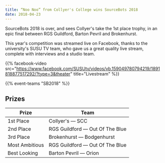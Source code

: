 ```yaml
---
title: “Noo Noo” from Collyer's College wins SourceBots 2018
date: 2018-04-23
---
```


SourceBots 2018 is over, and sees Collyer's take the 1st place trophy, in an epic final between RGS Guildford, Barton Pevril and Brokenhurst.

This year's competition was streamed live on Facebook, thanks to the university's SUSU TV team, who gave us a great quality live stream, complete with interviews and a studio team.

{{% facebook-video src="https://www.facebook.com/SUSUtv/videos/vb.159049780794219/1891818877517292/?type=3&theater" title="Livestream" %}}

{{% event-teams "SB2018" %}}

## Prizes

| Prize          | Team                            |
| -------------- | ------------------------------- |
| 1st Place      | Collyer's — SCC                 |
| 2nd Place      | RGS Guildford — Out Of The Blue |
| 3rd Place      | Brokenhurst — Bodgenhurst       |
| Most Ambitious | RGS Guildford — Out Of The Blue |
| Best Looking   | Barton Pevril — Orion           |
